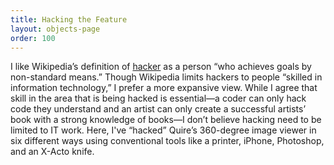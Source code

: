 ```yaml
---
title: Hacking the Feature
layout: objects-page
order: 100
---
```


I like Wikipedia’s definition of [hacker](https://en.wikipedia.org/wiki/Hacker) as a person “who achieves goals by non-standard means.” Though Wikipedia limits hackers to people “skilled in information technology,” I prefer a more expansive view. While I agree that skill in the area that is being hacked is essential—a coder can only hack code they understand and an artist can only create a successful artists’ book with a strong knowledge of books—I don’t believe hacking need to be limited to IT work. Here, I've “hacked” Quire’s 360-degree image viewer in six different ways using conventional tools like a printer, iPhone, Photoshop, and an X-Acto knife.
